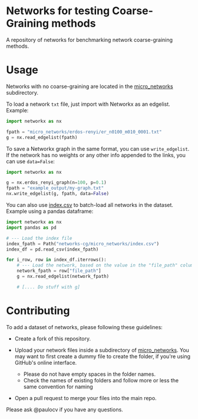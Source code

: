 # Networks for testing Coarse-Graining methods

A repository of networks for benchmarking network coarse-graining methods.

# Usage

Networks with no coarse-graining are located in the [micro_networks](/micro_networks) subdirectory.

To load a network `txt` file, just import with Networkx as an edgelist. Example:

```python
import networkx as nx

fpath = "micro_networks/erdos-renyi/er_n0100_m010_0001.txt"
g = nx.read_edgelist(fpath)
```

To save a Networkx graph in the same format, you can use `write_edgelist`. If the network has no weights or any other info appended to the links, you can use `data=False`:

```python
import networkx as nx

g = nx.erdos_renyi_graph(n=100, p=0.1)
fpath = "example_output/my-graph.txt"
nx.write_edgelist(g, fpath, data=False)
```

You can also use [index.csv](/micro_networks/index.csv) to batch-load all networks in the dataset. Example using a pandas dataframe:

```python
import networkx as nx
import pandas as pd

# --- Load the index file
index_fpath = Path("networks-cg/micro_networks/index.csv")
index_df = pd.read_csv(index_fpath)

for i_row, row in index_df.iterrows():
    # --- Load the network, based on the value in the "file_path" column of `index.csv`
    network_fpath = row["file_path"]
    g = nx.read_edgelist(network_fpath)

    # [.... Do stuff with g]

```

# Contributing

To add a dataset of networks, please following these guidelines:

- Create a fork of this repository.
- Upload your network files inside a subdirectory of [micro_networks](/micro_networks). You may want to first create a dummy file to create the folder, if you're using GitHub's online interface.
    - Please do not have empty spaces in the folder names.
    - Check the names of existing folders and follow more or less the same convention for naming
 
- Open a pull request to merge your files into the main repo.

Please ask @paulocv if you have any questions.
